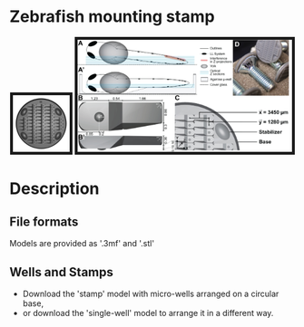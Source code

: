 # Zebrafish mounting stamp

<center>
<img width="20%" border="5" src="https://github.com/KleinhansDa/3DModels/blob/master/v4_B_300.gif?raw=true"/>
<img width="75%" border="5" src="https://github.com/KleinhansDa/3DModels/blob/master/v4_B_fig1.jpg?raw=true"/>
</center>

# Description

## File formats

Models are provided as '.3mf' and '.stl'

## Wells and Stamps

- Download the 'stamp' model with micro-wells arranged on a circular base, 
- or download the 'single-well' model to arrange it in a different way.
